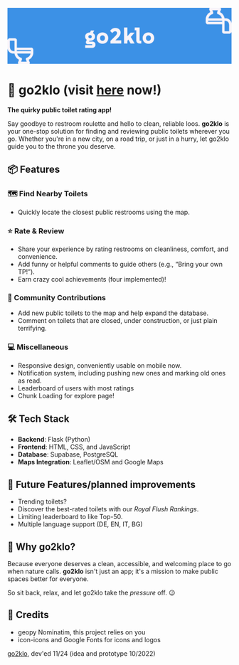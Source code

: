 ![banner where?](https://github.com/czett/go2klo/blob/main/static/img/banner.png)

# 🚽 go2klo (visit [here](https://go2klo.vercel.app/) now!)

**The quirky public toilet rating app!**  

Say goodbye to restroom roulette and hello to clean, reliable loos. **go2klo** is your one-stop solution for finding and reviewing public toilets wherever you go. Whether you're in a new city, on a road trip, or just in a hurry, let go2klo guide you to the throne you deserve.  

## 📦 Features  

### 🗺️ Find Nearby Toilets  
- Quickly locate the closest public restrooms using the map.

### ⭐ Rate & Review  
- Share your experience by rating restrooms on cleanliness, comfort, and convenience.  
- Add funny or helpful comments to guide others (e.g., “Bring your own TP!”).
- Earn crazy cool achievements (four implemented)!

### 🤝 Community Contributions  
- Add new public toilets to the map and help expand the database.  
- Comment on toilets that are closed, under construction, or just plain terrifying.

### 💻 Miscellaneous
- Responsive design, conveniently usable on mobile now.
- Notification system, including pushing new ones and marking old ones as read.
- Leaderboard of users with most ratings
- Chunk Loading for explore page!

## 🛠️ Tech Stack  

- **Backend**: Flask (Python)  
- **Frontend**: HTML, CSS, and JavaScript  
- **Database**: Supabase, PostgreSQL
- **Maps Integration**: Leaflet/OSM and Google Maps

## 🚧 Future Features/planned improvements

- Trending toilets?
- Discover the best-rated toilets with our *Royal Flush Rankings*.  
- Limiting leaderboard to like Top-50.
- Multiple language support (DE, EN, IT, BG)

## 🤔 Why go2klo?  

Because everyone deserves a clean, accessible, and welcoming place to go when nature calls. **go2klo** isn't just an app; it's a mission to make public spaces better for everyone.  

So sit back, relax, and let go2klo take the *pressure* off. 😉  

## 🫡 Credits

- geopy Nominatim, this project relies on you
- icon-icons and Google Fonts for icons and logos

[go2klo](https://go2klo.vercel.app/), dev'ed 11/24 (idea and prototype 10/2022)
